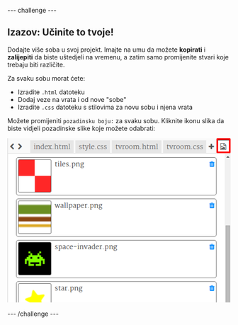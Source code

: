 \--- challenge \---

## Izazov: Učinite to tvoje!

Dodajte više soba u svoj projekt. Imajte na umu da možete **kopirati** i **zalijepiti** da biste uštedjeli na vremenu, a zatim samo promijenite stvari koje trebaju biti različite.

Za svaku sobu morat ćete:

+ Izradite `.html` datoteku
+ Dodaj veze na vrata i od nove "sobe"
+ Izradite `.css` datoteku s stilovima za novu sobu i njena vrata

Možete promijeniti `pozadinsku boju:` za svaku sobu. Kliknite ikonu slika da biste vidjeli pozadinske slike koje možete odabrati:

![screenshot](images/rooms-images.png)

\--- /challenge \---